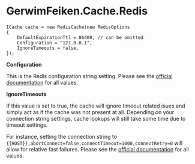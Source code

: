 ﻿# GerwimFeiken.Cache.Redis

```
ICache cache = new RedisCache(new RedisOptions
{
    DefaultExpirationTtl = 86400, // can be omitted
    Configuration = "127.0.0.1",
    IgnoreTimeouts = false,
});
```

**Configuration**

This is the Redis configuration string setting. Please see the  [official documentation](https://stackexchange.github.io/StackExchange.Redis/Configuration) for all values.

**IgnoreTimeouts**

If this value is set to true, the cache will ignore timeout related isues and simply act as if the cache was not present at all.
Depending on your connection string settings, cache lookups will still take some time due to timeout settings.

For instance, setting the connection string to `{{HOST}},abortConnect=false,connectTimeout=1000,connectRetry=0` will allow for relative fast failures. Please see the  [official documentation](https://stackexchange.github.io/StackExchange.Redis/Configuration) for all values.